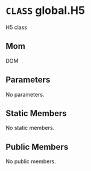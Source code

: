 # `CLASS` global.H5
H5 class

## Mom
DOM

## Parameters
No parameters.

## Static Members
No static members.

## Public Members
No public members.
